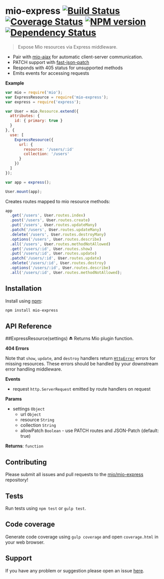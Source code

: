 # mio-express [![Build Status](http://img.shields.io/travis/mio/express.svg?style=flat)](http://travis-ci.org/mio/express) [![Coverage Status](https://img.shields.io/coveralls/mio/express.svg?style=flat)](https://coveralls.io/r/mio/express?branch=master) [![NPM version](http://img.shields.io/npm/v/mio-express.svg?style=flat)](https://www.npmjs.org/package/mio-express) [![Dependency Status](http://img.shields.io/david/mio/express.svg?style=flat)](https://david-dm.org/mio/express)

> Expose Mio resources via Express middleware.

* Pair with [mio-ajax](https://github.com/mio/ajax) for automatic
  client-server communication.
* PATCH support with
  [fast-json-patch](https://github.com/Starcounter-Jack/Fast-JSON-Patch)
* Responds with 405 status for unsupported methods
* Emits events for accessing requests

**Example**  
```javascript
var mio = require('mio');
var ExpressResource = require('mio-express');
var express = require('express');

var User = mio.Resource.extend({
  attributes: {
    id: { primary: true }
  }
}, {
  use: [
    ExpressResource({
      url: {
        resource: '/users/:id'
        collection: '/users'
      }
    })
  ]
});

var app = express();

User.mount(app);
```

Creates routes mapped to mio resource methods:

```javascript
app
  .get('/users', User.routes.index)
  .post('/users', User.routes.create)
  .put('/users', User.routes.updateMany)
  .patch('/users', User.routes.updateMany)
  .delete('/users', User.routes.destroyMany)
  .options('/users', User.routes.describe)
  .all('/users', User.routes.methodNotAllowed)
  .get('/users/:id', User.routes.show)
  .put('/users/:id', User.routes.update)
  .patch('/users/:id', User.routes.update)
  .delete('/users/:id', User.routes.destroy)
  .options('/users/:id', User.routes.describe)
  .all('/users/:id', User.routes.methodNotAllowed);
```

## Installation

Install using [npm](https://www.npmjs.org/):

```sh
npm install mio-express
```

## API Reference
<a name="exp_module_mio-express"></a>
##ExpressResource(settings) ⏏
Returns Mio plugin function.

**404 Errors**

Note that `show`, `update`, and `destroy` handlers return
[`HttpError`](https://github.com/c9/node-http-error) errors for missing
resources. These errors should be handled by your downstream error handling
middleware.

**Events**

- request `http.ServerRequest` emitted by route handlers on request

**Params**

- settings `Object`  
  - url `Object`  
  - resource `String`  
  - collection `String`  
  - allowPatch `Boolean` - use PATCH routes and JSON-Patch (default: true)  

**Returns**: `function`  


## Contributing

Please submit all issues and pull requests to the [mio/mio-express](http://github.com/mio/express) repository!

## Tests

Run tests using `npm test` or `gulp test`.

## Code coverage

Generate code coverage using `gulp coverage` and open `coverage.html` in your
web browser.

## Support

If you have any problem or suggestion please open an issue [here](https://github.com/mio/express/issues).
